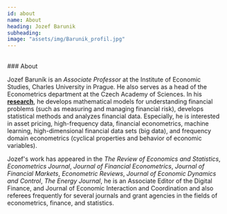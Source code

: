 ```yaml
---
id: about
name: About
heading: Jozef Barunik
subheading:
image: "assets/img/Barunik_profil.jpg"
---
```


<br/>
### About
<br/>

Jozef Baruník is an *Associate Professor* at the Institute of Economic Studies, Charles University in Prague. He also serves as a head of the Econometrics department at the Czech Academy of Sciences. In his [**research**](#/features/02-publications), he develops mathematical models for understanding financial problems (such as measuring and managing financial risk), develops statistical methods and analyzes financial data. Especially, he is interested in asset pricing, high-frequency data, financial econometrics, machine learning, high-dimensional financial data sets (big data), and frequency domain econometrics (cyclical properties and behavior of economic variables).

Jozef's work has appeared in the *The Review of Economics and Statistics*, *Econometrics Journal*, *Journal of Financial Econometrics*, *Journal of Financial Markets*, *Econometric Reviews*, *Journal of Economic Dynamics and Control*, *The Energy Journal*,  he is an Associate Editor of the Digital Finance, and Journal of Economic Interaction and Coordination and also referees frequently for several journals and grant agencies in the fields of econometrics, finance, and statistics.

<br/>

<a href="https://www.utia.cas.cz/files/Barunik_cv_2019.pdf" target="blank">
  <i class="ai ai-cv-square ai-2x"></i></a>
<a href="https://scholar.google.cz/citations?user=XDtEei4AAAAJ&hl=en" target="blank">
  <i class="ai ai-google-scholar-square ai-2x"></i></a>
